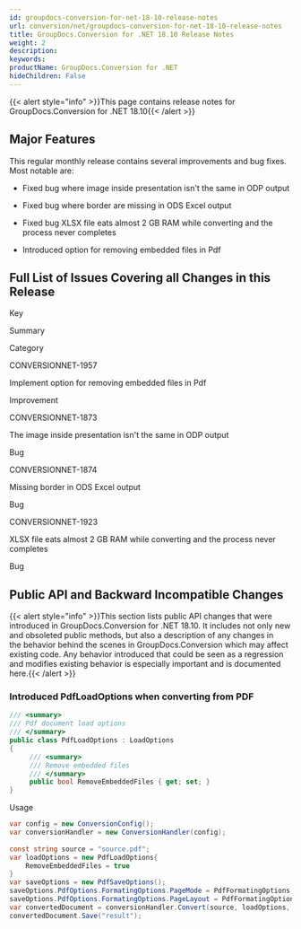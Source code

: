 ```yaml
---
id: groupdocs-conversion-for-net-18-10-release-notes
url: conversion/net/groupdocs-conversion-for-net-18-10-release-notes
title: GroupDocs.Conversion for .NET 18.10 Release Notes
weight: 2
description: 
keywords: 
productName: GroupDocs.Conversion for .NET
hideChildren: False
---
```

{{< alert style="info" >}}This page contains release notes for GroupDocs.Conversion for .NET 18.10{{< /alert >}}

## Major Features

This regular monthly release contains several improvements and bug fixes. Most notable are: 

*   Fixed bug where image inside presentation isn't the same in ODP output
    
*   Fixed bug where border are missing in ODS Excel output
    
*   Fixed bug XLSX file eats almost 2 GB RAM while converting and the process never completes
*   Introduced option for removing embedded files in Pdf

## Full List of Issues Covering all Changes in this Release

Key

Summary

Category

CONVERSIONNET-1957

Implement option for removing embedded files in Pdf

Improvement

CONVERSIONNET-1873

The image inside presentation isn't the same in ODP output

Bug

CONVERSIONNET-1874

Missing border in ODS Excel output

Bug

CONVERSIONNET-1923

XLSX file eats almost 2 GB RAM while converting and the process never completes

Bug

## Public API and Backward Incompatible Changes

{{< alert style="info" >}}This section lists public API changes that were introduced in GroupDocs.Conversion for .NET 18.10. It includes not only new and obsoleted public methods, but also a description of any changes in the behavior behind the scenes in GroupDocs.Conversion which may affect existing code. Any behavior introduced that could be seen as a regression and modifies existing behavior is especially important and is documented here.{{< /alert >}}

### Introduced PdfLoadOptions when converting from PDF

```csharp
/// <summary>
/// Pdf document load options
/// </summary>
public class PdfLoadOptions : LoadOptions
{
     /// <summary>
     /// Remove embedded files
     /// </summary>
     public bool RemoveEmbeddedFiles { get; set; }
}
```

Usage

```csharp
var config = new ConversionConfig();
var conversionHandler = new ConversionHandler(config);
             
const string source = "source.pdf";
var loadOptions = new PdfLoadOptions{
    RemoveEmbeddedFiles = true
}
var saveOptions = new PdfSaveOptions();
saveOptions.PdfOptions.FormatingOptions.PageMode = PdfFormatingOptions.PdfPageMode.FullScreen;
saveOptions.PdfOptions.FormatingOptions.PageLayout = PdfFormatingOptions.PdfPageLayout.SinglePage;
var convertedDocument = conversionHandler.Convert(source, loadOptions, saveOptions);
convertedDocument.Save("result");
```
